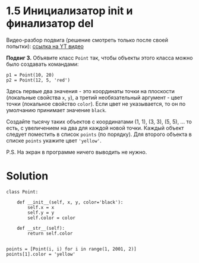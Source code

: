 # 1.5 Инициализатор __init__ и финализатор __del__

Видео-разбор подвига (решение смотреть только
после своей попытки): [ссылка на YT видео](https://youtu.be/DEyOq7Gpko4)

**Подвиг 3.** Объявите класс `Point` так, чтобы объекты 
этого класса можно было создавать командами:
```
p1 = Point(10, 20)
p2 = Point(12, 5, 'red')
```
Здесь первые два значения - это координаты точки на плоскости
(локальные свойства `x`, `y`), а третий необязательный аргумент - цвет 
точки (локальное свойство `color`). Если цвет не указывается, 
то он по умолчанию принимает значение `black`.

Создайте тысячу таких объектов с координатами 
(1, 1), (3, 3), (5, 5), ... то есть, с увеличением
на два для каждой новой точки. Каждый объект следует
поместить в список `points` (по порядку). Для второго
объекта в списке `points` укажите цвет `'yellow'`.

P.S. На экран в программе ничего выводить не нужно.

# Solution

```
class Point:

    def __init__(self, x, y, color='black'):
        self.x = x
        self.y = y
        self.color = color

    def __str__(self):
        return self.color


points = [Point(i, i) for i in range(1, 2001, 2)]
points[1].color = 'yellow'
```
